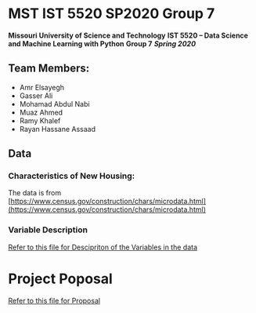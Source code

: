 # MST IST 5520 SP2020 Group 7

**Missouri University of Science and Technology**
**IST  5520 – Data Science and Machine Learning with Python**
**Group 7**
***Spring  2020***

## Team Members:

 - Amr Elsayegh
 - Gasser Ali
 - Mohamad Abdul Nabi
 - Muaz Ahmed
 - Ramy Khalef
 - Rayan Hassane Assaad

## Data

### Characteristics of New Housing:

The data is from [https://www.census.gov/construction/chars/microdata.html](https://www.census.gov/construction/chars/microdata.html)

### Variable Description

<a href="https://github.com/gassergalalali/MST-IST-5520-SP2020-Group-7/blob/master/Data%20Description.ipynb">Refer to this file for Descipriton of the Variables in the data</a>

# Project Poposal

<a href="https://github.com/gassergalalali/MST-IST-5520-SP2020-Group-7/blob/master/Data%20Description.ipynb">Refer to this file for Proposal</a>
